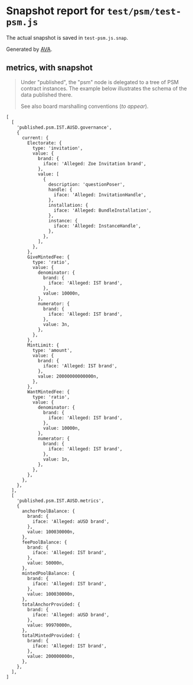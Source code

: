 # Snapshot report for `test/psm/test-psm.js`

The actual snapshot is saved in `test-psm.js.snap`.

Generated by [AVA](https://avajs.dev).

## metrics, with snapshot

> Under "published", the "psm" node is delegated to a tree of PSM contract instances.
> The example below illustrates the schema of the data published there.
> 
> See also board marshalling conventions (_to appear_).

    [
      [
        'published.psm.IST.AUSD.governance',
        {
          current: {
            Electorate: {
              type: 'invitation',
              value: {
                brand: {
                  iface: 'Alleged: Zoe Invitation brand',
                },
                value: [
                  {
                    description: 'questionPoser',
                    handle: {
                      iface: 'Alleged: InvitationHandle',
                    },
                    installation: {
                      iface: 'Alleged: BundleInstallation',
                    },
                    instance: {
                      iface: 'Alleged: InstanceHandle',
                    },
                  },
                ],
              },
            },
            GiveMintedFee: {
              type: 'ratio',
              value: {
                denominator: {
                  brand: {
                    iface: 'Alleged: IST brand',
                  },
                  value: 10000n,
                },
                numerator: {
                  brand: {
                    iface: 'Alleged: IST brand',
                  },
                  value: 3n,
                },
              },
            },
            MintLimit: {
              type: 'amount',
              value: {
                brand: {
                  iface: 'Alleged: IST brand',
                },
                value: 20000000000000n,
              },
            },
            WantMintedFee: {
              type: 'ratio',
              value: {
                denominator: {
                  brand: {
                    iface: 'Alleged: IST brand',
                  },
                  value: 10000n,
                },
                numerator: {
                  brand: {
                    iface: 'Alleged: IST brand',
                  },
                  value: 1n,
                },
              },
            },
          },
        },
      ],
      [
        'published.psm.IST.AUSD.metrics',
        {
          anchorPoolBalance: {
            brand: {
              iface: 'Alleged: aUSD brand',
            },
            value: 100030000n,
          },
          feePoolBalance: {
            brand: {
              iface: 'Alleged: IST brand',
            },
            value: 50000n,
          },
          mintedPoolBalance: {
            brand: {
              iface: 'Alleged: IST brand',
            },
            value: 100030000n,
          },
          totalAnchorProvided: {
            brand: {
              iface: 'Alleged: aUSD brand',
            },
            value: 99970000n,
          },
          totalMintedProvided: {
            brand: {
              iface: 'Alleged: IST brand',
            },
            value: 200000000n,
          },
        },
      ],
    ]
